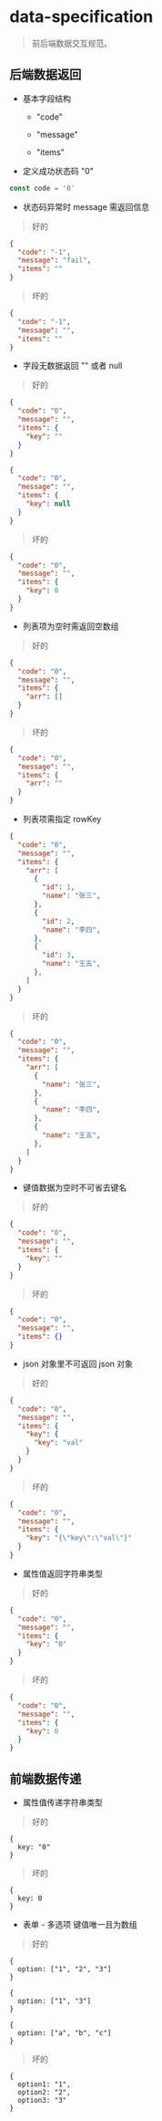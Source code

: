 # data-specification

> 前后端数据交互规范。

## 后端数据返回

+ 基本字段结构

  + "code"

  + "message"

  + "items"

+ 定义成功状态码 "0"

```javascript
const code = '0'
```

+ 状态码异常时 message 需返回信息

> 好的

```json
{
  "code": "-1",
  "message": "fail",
  "items": ""
}
```

> 坏的

```json
{
  "code": "-1",
  "message": "",
  "items": ""
}
```

+ 字段无数据返回 "" 或者 null

> 好的

```json
{
  "code": "0",
  "message": "",
  "items": {
    "key": ""
  }
}

{
  "code": "0",
  "message": "",
  "items": {
    "key": null
  }
}
```

> 坏的

```json
{
  "code": "0",
  "message": "",
  "items": {
    "key": 0
  }
}
```

+ 列表项为空时需返回空数组

> 好的

```json
{
  "code": "0",
  "message": "",
  "items": {
    "arr": []
  }
}
```

> 坏的

```json
{
  "code": "0",
  "message": "",
  "items": {
    "arr": ""
  }
}
```

+ 列表项需指定 rowKey

```json
{
  "code": "0",
  "message": "",
  "items": {
    "arr": [
      {
        "id": 1,
        "name": "张三",
      },
      {
        "id": 2,
        "name": "李四",
      },
      {
        "id": 3,
        "name": "王五",
      },
    ]
  }
}
```

> 坏的

```json
{
  "code": "0",
  "message": "",
  "items": {
    "arr": [
      {
        "name": "张三",
      },
      {
        "name": "李四",
      },
      {
        "name": "王五",
      },
    ]
  }
}
```

+ 键值数据为空时不可省去键名

> 好的

```json
{
  "code": "0",
  "message": "",
  "items": {
    "key": ""
  }
}
```

> 坏的

```json
{
  "code": "0",
  "message": "",
  "items": {}
}
```

+ json 对象里不可返回 json 对象

> 好的

```json
{
  "code": "0",
  "message": "",
  "items": {
    "key": {
      "key": "val"
    }
  }
}
```

> 坏的

```json
{
  "code": "0",
  "message": "",
  "items": {
    "key": "{\"key\":\"val\"}"
  }
}
```

+ 属性值返回字符串类型

> 好的

```json
{
  "code": "0",
  "message": "",
  "items": {
    "key": "0"
  }
}
```

> 坏的

```json
{
  "code": "0",
  "message": "",
  "items": {
    "key": 0
  }
}
```

## 前端数据传递

+ 属性值传递字符串类型

> 好的

```javasrcipt
{
  key: "0"
}
```

> 坏的

```javasrcipt
{
  key: 0
}
```

+ 表单 - 多选项 键值唯一且为数组

> 好的

```javasrcipt
{
  option: ["1", "2", "3"]
}

{
  option: ["1", "3"]
}

{
  option: ["a", "b", "c"]
}
```

> 坏的

```javasrcipt
{
  option1: "1",
  option2: "2",
  option3: "3"
}
```